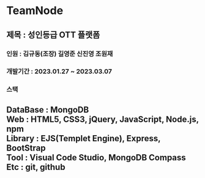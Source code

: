 # TeamNode
<h2>제목 : 성인등급 OTT 플랫폼</h2>
<h3>인원 : 김규동(조장) 길영준 신진영 조원재</h3>
<h3>개발기간 : 2023.01.27 ~ 2023.03.07 </h3>
<h3>스택</h3>
<h2>
  DataBase : MongoDB</br>
  Web : HTML5, CSS3, jQuery, JavaScript, Node.js, npm</br>
  Library : EJS(Templet Engine), Express, BootStrap</br>
  Tool : Visual Code Studio, MongoDB Compass</br>
  Etc : git, github
</h2>
